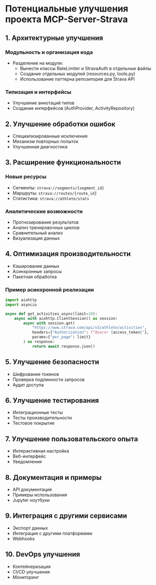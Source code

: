 # Потенциальные улучшения проекта MCP-Server-Strava

## 1. Архитектурные улучшения

### Модульность и организация кода
- Разделение на модули:
  - Вынести классы RateLimiter и StravaAuth в отдельные файлы
  - Создание отдельных модулей (resources.py, tools.py)
  - Использование паттерна репозитория для Strava API

### Типизация и интерфейсы
- Улучшение аннотаций типов
- Создание интерфейсов (AuthProvider, ActivityRepository)

## 2. Улучшение обработки ошибок
- Специализированные исключения
- Механизм повторных попыток
- Улучшенная диагностика

## 3. Расширение функциональности

### Новые ресурсы
- Сегменты: `strava://segments/{segment_id}`
- Маршруты: `strava://routes/{route_id}`
- Статистика: `strava://athlete/stats`

### Аналитические возможности
- Прогнозирование результатов
- Анализ тренировочных циклов
- Сравнительный анализ
- Визуализация данных

## 4. Оптимизация производительности
- Кэширование данных
- Асинхронные запросы
- Пакетная обработка

### Пример асинхронной реализации
```python
import aiohttp
import asyncio

async def get_activities_async(limit=10):
    async with aiohttp.ClientSession() as session:
        async with session.get(
            "https://www.strava.com/api/v3/athlete/activities",
            headers={"Authorization": f"Bearer {access_token}"},
            params={"per_page": limit}
        ) as response:
            return await response.json()
```

## 5. Улучшение безопасности
- Шифрование токенов
- Проверка подлинности запросов
- Аудит доступа

## 6. Улучшение тестирования
- Интеграционные тесты
- Тесты производительности
- Тестовое покрытие

## 7. Улучшение пользовательского опыта
- Интерактивная настройка
- Веб-интерфейс
- Уведомления

## 8. Документация и примеры
- API документация
- Примеры использования
- Jupyter ноутбуки

## 9. Интеграция с другими сервисами
- Экспорт данных
- Интеграция с другими платформами
- Webhooks

## 10. DevOps улучшения
- Контейнеризация
- CI/CD улучшения
- Мониторинг
